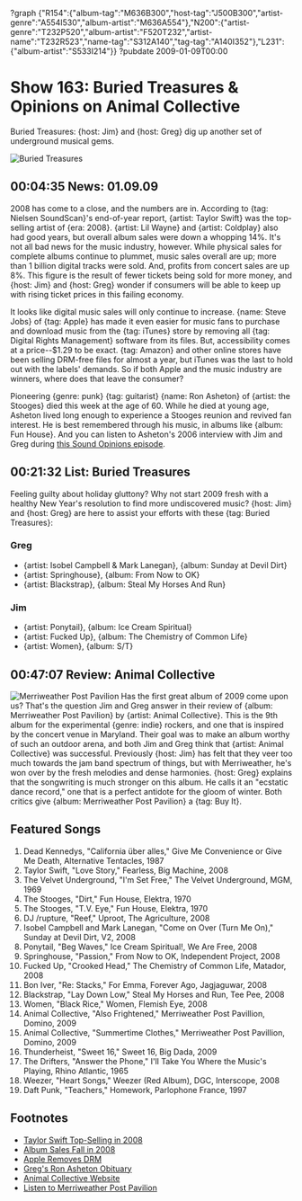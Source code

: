?graph {"R154":{"album-tag":"M636B300","host-tag":"J500B300","artist-genre":"A554I530","album-artist":"M636A554"},"N200":{"artist-genre":"T232P520","album-artist":"F520T232","artist-name":"T232R523","name-tag":"S312A140","tag-tag":"A140I352"},"L231":{"album-artist":"S533I214"}}
?pubdate 2009-01-09T00:00

# Show 163: Buried Treasures & Opinions on Animal Collective
Buried Treasures: {host: Jim} and {host: Greg} dig up another set of underground musical gems.

![Buried Treasures](http://static.soundopinions.org/images/buriedtreasures/mapcoins.jpg)

## 00:04:35 News: 01.09.09
2008 has come to a close, and the numbers are in. According to {tag: Nielsen SoundScan}'s end-of-year report, {artist: Taylor Swift} was the top-selling artist of {era: 2008}. {artist: Lil Wayne} and {artist: Coldplay} also had good years, but overall album sales were down a whopping 14%. It's not all bad news for the music industry, however. While physical sales for complete albums continue to plummet, music sales overall are up; more than 1 billion digital tracks were sold. And, profits from concert sales are up 8%. This figure is the result of fewer tickets being sold for more money, and {host: Jim} and {host: Greg} wonder if consumers will be able to keep up with rising ticket prices in this failing economy.

It looks like digital music sales will only continue to increase. {name: Steve Jobs} of {tag: Apple} has made it even easier for music fans to purchase and download music from the {tag: iTunes} store by removing all {tag: Digital Rights Management} software from its files. But, accessibility comes at a price--$1.29 to be exact. {tag: Amazon} and other online stores have been selling DRM-free files for almost a year, but iTunes was the last to hold out with the labels' demands. So if both Apple and the music industry are winners, where does that leave the consumer?

Pioneering {genre: punk} {tag: guitarist} {name: Ron Asheton} of {artist: the Stooges} died this week at the age of 60. While he died at young age, Asheton lived long enough to experience a Stooges reunion and revived fan interest. He is best remembered through his music, in albums like {album: Fun House}. And you can listen to Asheton's 2006 interview with Jim and Greg during [this Sound Opinions episode](/show/66). 

## 00:21:32 List: Buried Treasures
Feeling guilty about holiday gluttony? Why not start 2009 fresh with a healthy New Year's resolution to find more undiscovered music? {host: Jim} and {host: Greg} are here to assist your efforts with these {tag: Buried Treasures}:

### Greg 
- {artist: Isobel Campbell & Mark Lanegan}, {album: Sunday at Devil Dirt}
- {artist: Springhouse}, {album: From Now to OK}
- {artist: Blackstrap}, {album: Steal My Horses And Run}

### Jim 
- {artist: Ponytail}, {album: Ice Cream Spiritual}
- {artist: Fucked Up}, {album: The Chemistry of Common Life}
- {artist: Women}, {album: S/T}

## 00:47:07 Review: Animal Collective
![Merriweather Post Pavilion](http://is3.mzstatic.com/image/thumb/Music/v4/5e/55/7e/5e557e44-5b41-4fc6-2572-96340896e131/source/600x600bb.jpg "5664621/301756963")
Has the first great album of 2009 come upon us? That's the question Jim and Greg answer in their review of {album: Merriweather Post Pavilion} by {artist: Animal Collective}. This is the 9th album for the experimental {genre: indie} rockers, and one that is inspired by the concert venue in Maryland. Their goal was to make an album worthy of such an outdoor arena, and both Jim and Greg think that {artist: Animal Collective} was successful. Previously {host: Jim} has felt that they veer too much towards the jam band spectrum of things, but with Merriweather, he's won over by the fresh melodies and dense harmonies. {host: Greg} explains that the songwriting is much stronger on this album. He calls it an "ecstatic dance record," one that is a perfect antidote for the gloom of winter. Both critics give {album: Merriweather Post Pavilion} a {tag: Buy It}.

## Featured Songs
1. Dead Kennedys, "California über alles," Give Me Convenience or Give Me Death, Alternative Tentacles, 1987
2. Taylor Swift, "Love Story," Fearless, Big Machine, 2008
3. The Velvet Underground, "I'm Set Free," The Velvet Underground, MGM, 1969
4. The Stooges, "Dirt," Fun House, Elektra, 1970
5. The Stooges, "T.V. Eye," Fun House, Elektra, 1970
6. DJ /rupture, "Reef," Uproot, The Agriculture, 2008
7. Isobel Campbell and Mark Lanegan, "Come on Over (Turn Me On)," Sunday at Devil Dirt, V2, 2008
8. Ponytail, "Beg Waves," Ice Cream Spiritual!, We Are Free, 2008
9. Springhouse, "Passion," From Now to OK, Independent Project, 2008
10. Fucked Up, "Crooked Head," The Chemistry of Common Life, Matador, 2008
11. Bon Iver, "Re: Stacks," For Emma, Forever Ago, Jagjaguwar, 2008
12. Blackstrap, "Lay Down Low," Steal My Horses and Run, Tee Pee, 2008
13. Women, "Black Rice," Women, Flemish Eye, 2008
14. Animal Collective, "Also Frightened," Merriweather Post Pavillion, Domino, 2009
15. Animal Collective, "Summertime Clothes," Merriweather Post Pavillion, Domino, 2009
16. Thunderheist, "Sweet 16," Sweet 16, Big Dada, 2009
17. The Drifters, "Answer the Phone," I'll Take You Where the Music's Playing, Rhino Atlantic, 1965
18. Weezer, "Heart Songs," Weezer (Red Album), DGC, Interscope, 2008
19. Daft Punk, "Teachers," Homework, Parlophone France, 1997

## Footnotes 
- [Taylor Swift Top-Selling in 2008](http://www.cmt.com/news/country-music/1602002/taylor-swift-was-americas-best-selling-album-artist-of-2008.jhtml)
- [Album Sales Fall in 2008](http://www.nytimes.com/2009/01/01/arts/music/01indu.html)
- [Apple Removes DRM](http://www.brighthand.com/default.asp?newsID=14773)
- [Greg's Ron Asheton Obituary](http://www.popmatters.com/article/68854-ron-asheton-the-godfather-of-punk-guitar/)
- [Animal Collective Website](http://myanimalhome.net/)
- [Listen to Merriweather Post Pavilion](http://www.last.fm/music/Animal+Collective/Merriweather+Post+Pavilion)
